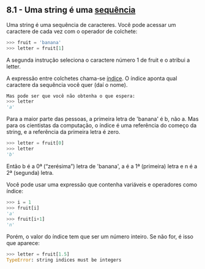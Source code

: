 ## 8.1 - Uma string é uma [sequência](12-glossario.md#sequência)

Uma string é uma sequência de caracteres. Você pode acessar um caractere de cada vez com o operador de colchete:

```python
>>> fruit = 'banana'
>>> letter = fruit[1]
```

A segunda instrução seleciona o caractere número 1 de fruit e o atribui a letter.

A expressão entre colchetes chama-se [índice](12-glossario.md#índice). O índice aponta qual caractere da sequência você quer (daí o nome).


```python
Mas pode ser que você não obtenha o que espera:
>>> letter
'a'
```

Para a maior parte das pessoas, a primeira letra de 'banana' é b, não a. Mas para os cientistas da computação, o índice é uma referência do começo da string, e a referência da primeira letra é zero.


```python
>>> letter = fruit[0]
>>> letter
'b'
```

Então b é a 0ª (“zerésima”) letra de 'banana', a é a 1ª (primeira) letra e n é a 2ª (segunda) letra.

Você pode usar uma expressão que contenha variáveis e operadores como índice:



```python
>>> i = 1
>>> fruit[i]
'a'
>>> fruit[i+1]
'n'
```

Porém, o valor do índice tem que ser um número inteiro. Se não for, é isso que aparece:

```python
>>> letter = fruit[1.5]
TypeError: string indices must be integers
```
